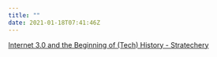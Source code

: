 ```yaml
---
title: ""
date: 2021-01-18T07:41:46Z
---
```

[Internet 3.0 and the Beginning of (Tech) History - Stratechery](https://stratechery.com/2021/internet-3-0-and-the-beginning-of-tech-history/)

